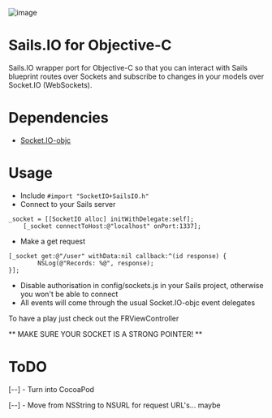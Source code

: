 ![image](http://assets.fishrod.co.uk/emails/signatures/logo-new.gif)

# Sails.IO for Objective-C
Sails.IO wrapper port for Objective-C so that you can interact with Sails blueprint routes over Sockets and subscribe to changes in your models over Socket.IO (WebSockets).

# Dependencies
* [Socket.IO-objc](https://github.com/pkyeck/socket.IO-objc)

# Usage
* Include ```#import "SocketIO+SailsIO.h"```
* Connect to your Sails server

```
_socket = [[SocketIO alloc] initWithDelegate:self];
    [_socket connectToHost:@"localhost" onPort:1337];    
```
* Make a get request

```
[_socket get:@"/user" withData:nil callback:^(id response) {
        NSLog(@"Records: %@", response);
}];
```

* Disable authorisation in config/sockets.js in your Sails project, otherwise you won't be able to connect
* All events will come through the usual Socket.IO-objc event delegates

To have a play just check out the FRViewController

** MAKE SURE YOUR SOCKET IS A STRONG POINTER! **

# ToDO
[--] - Turn into CocoaPod

[--] - Move from NSString to NSURL for request URL's... maybe